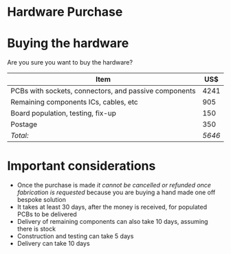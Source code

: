 Hardware Purchase
=================

Buying the hardware
===================

Are you sure you want to buy the hardware?

| Item													| US$		|
|-------------------------------------------------------|-----------|
| PCBs with sockets, connectors, and passive components | 4241		|
| Remaining components ICs, cables, etc					| 905		|
| Board population, testing, fix-up						| 150		|
| Postage                                               | 350  		|
| *Total:*												| *5646*	|


Important considerations
========================

* Once the purchase is made *it cannot be cancelled or refunded once fabrication is requested* because you are buying a hand made one off bespoke solution
* It takes at least 30 days, after the money is received, for populated PCBs to be delivered
* Delivery of remaining components can also take 10 days, assuming there is stock
* Construction and testing can take 5 days
* Delivery can take 10 days
